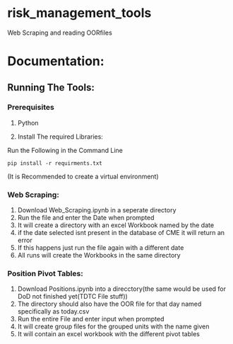 # risk_management_tools
Web Scraping and reading OORfiles

# Documentation:

## Running The Tools:
### Prerequisites

1. Python 

2. Install The required Libraries:  
  
Run the Following in the Command Line 
``` 
pip install -r requirments.txt
```
(It is Recommended to create a virtual environment)

### Web Scraping:

1. Download Web_Scraping.ipynb in a seperate directory
2. Run the file and enter the Date when prompted
3. It will create a directory with an excel Workbook named by the date
4. if the date selected isnt present in the database of CME it will return an error
5. If this happens just run the file again with a different date
6. All runs will create the Workbooks in the same directory

### Position Pivot Tables:

1. Download Positions.ipynb into a direcctory(the same would be used for DoD not finished yet(TDTC File stuff))
2. The directory should also have the OOR file for that day named specifically as today.csv
3. Run the entire File and enter input when prompted
4. It will create group files for the grouped units with the name given
5. It will contain an excel workbook with the different pivot tables
